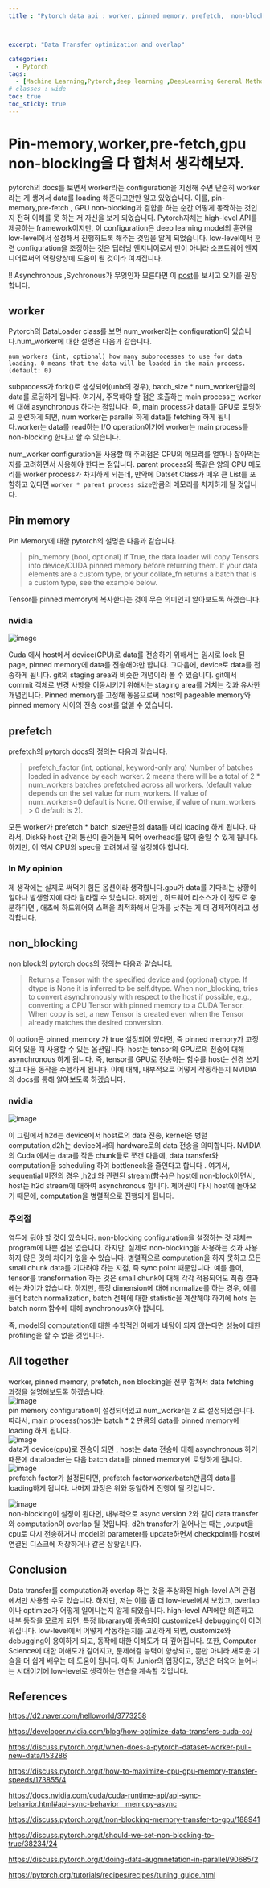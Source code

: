 ```yaml
---
title : "Pytorch data api : worker, pinned memory, prefetch,  non-blocking?? 이 것들이 다 설정되면 어떻게 작동할까요?"



excerpt: "Data Transfer optimization and overlap"

categories:
  - Pytorch
tags:
  - [Machine Learning,Pytorch,deep learning ,DeepLearning General Method]
# classes : wide
toc: true
toc_sticky: true
---
```

# Pin-memory,worker,pre-fetch,gpu non-blocking을 다 합쳐서 생각해보자. 
pytorch의 docs를 보면서 worker라는 configuration을 지정해 주면 단순히 worker라는 게 생겨서 data를 loading 해준다고만만 알고 있었습니다. 이를, pin-memory,pre-fetch , GPU non-blocking과 결합을 하는 순간 어떻게 동작하는 것인지 전혀 이해를 못 하는 저 자신을 보게 되었습니다. Pytorch자체는 high-level API를 제공하는 framework이지만, 이 configuration은 deep learning model의 훈련을 low-level에서 설정해서 진행하도록 해주는 것임을 알게 되었습니다. low-level에서 훈련 configuration을 조정하는 것은 딥러닝 엔지니어로서 만이  아니라 소프트웨어 엔지니어로써의 역량향상에 도움이 될 것이라 여겨집니다.  

!! Asynchronous ,Sychronous가 무엇인자 모른다면 이 [post]()를 보시고 오기를 권장합니다. 
## worker
Pytorch의 DataLoader class를 보면 num_worker라는 configuration이 있습니다.num_worker에 대한 설명은 다음과 같습니다.
```
num_workers (int, optional) how many subprocesses to use for data loading. 0 means that the data will be loaded in the main process. (default: 0)
```

subprocess가 fork()로 생성되어(unix의 경우), batch_size * num_worker만큼의 data를 로딩하게 됩니다. 여기서, 주목해야 할 점은 호출하는 main process는 worker에 대해 asynchronous 하다는 점입니다. 즉, main process가 data를 GPU로 로딩하고 훈련하게 되면, num worker는 parallel 하게 data를 fetching 하게 됩니다.worker는 data를 read하는 I/O operation이기에 worker는 main process를 non-blocking 한다고 할 수 있습니다.

num_worker configuration을 사용할 때 주의점은 CPU의 메모리를 얼마나 잡아먹는지를 고려하면서 사용해야 한다는 점입니다. parent process와 똑같은 양의 CPU 메모리를 worker process가 차지하게 되는데, 만약에 Datset Class가 매우 큰 List를 포함하고 있다면 `worker * parent process size`만큼의 메모리를 차지하게 될 것입니다. 

## Pin memory

Pin Memory에 대한 pytorch의 설명은 다음과 같습니다.
>pin_memory (bool, optional) If True, the data loader will copy Tensors into device/CUDA pinned memory before returning them. If your data elements are a custom type, or your collate_fn returns a batch that is a custom type, see the example below.

Tensor를 pinned memory에 복사한다는 것이 무슨 의미인지 알아보도록 하겠습니다. 

### nvidia

![image](https://onedrive.live.com/embed?resid=7E81BBCD99889380%217834&authkey=%21ALlP7XyB6BzlyAo&width=717&height=379)

Cuda 에서 host에서 device(GPU)로 data를 전송하기 위해서는 임시로 lock 된 page, pinned memory에 data를 전송해야만 합니다. 그다음에, device로 data를 전송하게 됩니다. git의 staging area와 비슷한 개념이라 볼 수 있습니다. git에서 commit 객체로 변경 사항을 이동시키기 위해서는 staging area를 거치는 것과 유사한 개념입니다.
Pinned memory를 고정해 놓음으로써 host의 pageable memory와 pinned memory 사이의 전송 cost를 없앨 수 있습니다.  

## prefetch
prefetch의 pytorch docs의 정의는 다음과 같습니다.  

>prefetch_factor (int, optional, keyword-only arg) Number of batches loaded in advance by each worker. 2 means there will be a total of 2 * num_workers batches prefetched across all workers. (default value depends on the set value for num_workers. If value of num_workers=0 default is None. Otherwise, if value of num_workers > 0 default is 2).  

모든 worker가 prefetch * batch_size만큼의 data를 미리 loading 하게 됩니다. 따라서, Disk와 host 간의 통신이 줄어들게 되어 overhead를 많이 줄일 수 있게 됩니다. 하지만, 이 역시 CPU의 spec을 고려해서 잘 설정해야 합니다.  
### In My opinion
제 생각에는 실제로 써먹기 힘든 옵션이라 생각합니다.gpu가 data를 기다리는 상황이 얼마나 발생할지에 따라 달라질 수 있습니다. 하지만 ,  하드웨어 리소스가 이 정도로 충분하다면 , 애초에 하드웨어의 스펙을 최적화해서 단가를 낮추는 게 더 경제적이라고 생각합니다. 

## non_blocking
non block의 pytorch docs의 정의는 다음과 같습니다. 

> Returns a Tensor with the specified device and (optional) dtype. If dtype is None it is inferred to be self.dtype. When non_blocking, tries to convert asynchronously with respect to the host if possible, e.g., converting a CPU Tensor with pinned memory to a CUDA Tensor. When copy is set, a new Tensor is created even when the Tensor already matches the desired conversion.

이 option은 pinned_memory 가 true 설정되어 있다면, 즉 pinned memory가 고정되어 있을 때 사용할 수 있는 옵션입니다. host는 tensor의 GPU로의 전송에 대해 asynchronous 하게 됩니다. 즉, tensor를 GPU로 전송하는 함수를 host는 신경 쓰지 않고 다음 동작을 수행하게 됩니다. 이에 대해, 내부적으로 어떻게 작동하는지 NVIDIA의 docs를 통해 알아보도록 하겠습니다.


### nvidia
![image](https://onedrive.live.com/embed?resid=7E81BBCD99889380%217835&authkey=%21AK_rXcRO4cr-r1s&width=1139&height=727)  

이 그림에서 h2d는 device에서 host로의 data 전송, kernel은 병렬 computation,d2h는 device에서의 hardware로의 data 전송을 의미합니다.
NVIDIA의 Cuda 에서는 data를 작은 chunk들로 쪼갠 다음에, data transfer와 computation을 scheduling 하여 bottleneck을 줄인다고 합니다 .
여기서, sequential 버전의 경우 ,h2d 와 관련된 stream(함수)은 host에 non-block이면서, host는 h2d stream에 대하여 asynchronous 합니다. 제어권이 다시 host에 돌아오기 때문에, computation을 병렬적으로 진행되게 됩니다.

### 주의점

 염두에 둬야 할 것이 있습니다. non-blocking configuration을 설정하는 것 자체는 program에 나쁜 점은 없습니다. 하지만, 실제로 non-blocking을 사용하는 것과 사용하지 않은 것의 차이가 없을 수 있습니다. 병렬적으로 computation을 하지 못하고 모든 small chunk data를 기다려야 하는 지점, 즉 sync point 때문입니다. 예를 들어, tensor를 transformation 하는 것은 small chunk에 대해 각각 적용되어도 최종 결과에는 차이가 없습니다. 하지만, 특정 dimension에 대해 normalize를 하는 경우, 예를 들어 batch normalization, batch 전체에 대한 statistic을 계산해야 하기에 hots 는 batch norm 함수에 대해 synchronous여야 합니다.

 즉, model의 computation에 대한 수학적인 이해가 바탕이 되지 않는다면 성능에 대한 profiling을 할 수 없을 것입니다. 

## All together
worker, pinned memory, prefetch, non blocking을 전부 합쳐서 data fetching 과정을 설명해보도록 하겠습니다.  
![image](https://onedrive.live.com/embed?resid=7E81BBCD99889380%217836&authkey=%21AO0XjU31chGSrI8&width=730&height=414)  
pin memory configuration이 설정되어있고 num_worker는 2 로 설정되었습니다. 따라서, main process(host)는 batch * 2 만큼의 data를 pinned memory에 loading 하게 됩니다.  
![image](https://onedrive.live.com/embed?resid=7E81BBCD99889380%217837&authkey=%21AKiwiniQwNuDN2o&width=696&height=463)  
data가 device(gpu)로 전송이 되면 , host는 data 전송에 대해 asynchronous 하기 때문에 dataloader는 다음 batch data를 pinned memory에 로딩하게 됩니다.  
![image](https://onedrive.live.com/embed?resid=7E81BBCD99889380%217838&authkey=%21AE0hAnAwRJMia-4&width=750&height=451)  
prefetch factor가 설정된다면,  prefetch factor*worker*batch만큼의 data를 loading하게 됩니다. 나머지 과정은 위와 동일하게 진행이 될 것입니다.  

![image](https://onedrive.live.com/embed?resid=7E81BBCD99889380%217839&authkey=%21AJHSTuTRWcQ3g2s&width=1091&height=622)  
non-blocking이 설정이 된다면, 내부적으로 async version 2와 같이 data transfer와 computation이 overlap 될 것입니다. d2h transfer가 일어나는 때는 ,output을 cpu로 다시 전송하거나 model의 parameter를 update하면서 checkpoint를 host에 연결된 디스크에 저장하거나 같은 상황입니다.   

## Conclusion 

Data transfer를 computation과 overlap 하는 것을 추상화된 high-level API 관점에서만 사용할 수도 있습니다. 하지만, 저는 이를 좀 더 low-level에서 보았고, overlap이나 optimize가 어떻게 일어나는지 알게 되었습니다. high-level API에만 의존하고 내부 동작을 모르게 되면, 특정 librarary에 종속되어 customize나 debugging이 어려워집니다. low-level에서 어떻게 작동하는지를 고민하게 되면, customize와 debugging이 용이하게 되고, 동작에 대한 이해도가 더 깊어집니다. 또한, Computer Science에 대한 이해도가 깊어지고, 문제해결 능력이 향상되고, 뿐만 아니라 새로운 기술을 더 쉽게 배우는 데 도움이 됩니다. 아직 Junior의 입장이고, 정년은 더욱더 늘어나는 시대이기에 low-level로 생각하는 연습을 계속할 것입니다.

## References

https://d2.naver.com/helloworld/3773258


https://developer.nvidia.com/blog/how-optimize-data-transfers-cuda-cc/

https://discuss.pytorch.org/t/when-does-a-pytorch-dataset-worker-pull-new-data/153286


https://discuss.pytorch.org/t/how-to-maximize-cpu-gpu-memory-transfer-speeds/173855/4


https://docs.nvidia.com/cuda/cuda-runtime-api/api-sync-behavior.html#api-sync-behavior__memcpy-async


https://discuss.pytorch.org/t/non-blocking-memory-transfer-to-gpu/188941


https://discuss.pytorch.org/t/should-we-set-non-blocking-to-true/38234/24


https://discuss.pytorch.org/t/doing-data-augmnetation-in-parallel/90685/2


https://pytorch.org/tutorials/recipes/recipes/tuning_guide.html